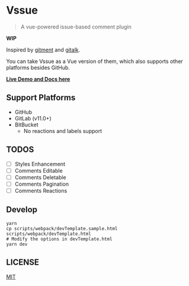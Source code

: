 # Vssue

> A vue-powered issue-based comment plugin

**WIP**

Inspired by [gitment](https://github.com/imsun/gitment) and [gitalk](https://github.com/gitalk/gitalk).

You can take Vssue as a Vue version of them, which also supports other platforms besides GitHub.

[**Live Demo and Docs here**](https://vssue.js.org)

## Support Platforms

- GitHub
- GitLab (v11.0+)
- BitBucket
  - No reactions and labels support

## TODOS

- [ ] Styles Enhancement
- [ ] Comments Editable
- [ ] Comments Deletable
- [ ] Comments Pagination
- [ ] Comments Reactions

## Develop

```shell
yarn
cp scripts/webpack/devTemplate.sample.html scripts/webpack/devTemplate.html
# Modify the options in devTemplate.html
yarn dev
```

## LICENSE

[MIT](./LICENSE)
